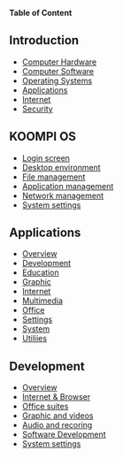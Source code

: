 **Table of Content**

## Introduction

- [Computer Hardware](/en/Introduction/Computer_Hardware.md)
- [Computer Software]()
- [Operating Systems]()
- [Applications]()
- [Internet]()
- [Security]()  


## KOOMPI OS

- [Login screen]()
- [Desktop environment]()
- [File management]()
- [Application management]()
- [Network management]()
- [System settings]()

## Applications

- [Overview]()
- [Development]()
- [Education]()
- [Graphic]()
- [Internet]()
- [Multimedia]()
- [Office]()
- [Settings]()
- [System]()
- [Utiliies]()

## Development

- [Overview]()
- [Internet & Browser]()
- [Office suites]()
- [Graphic and videos]()
- [Audio and recoring]()
- [Software Development]()
- [System settings]()
